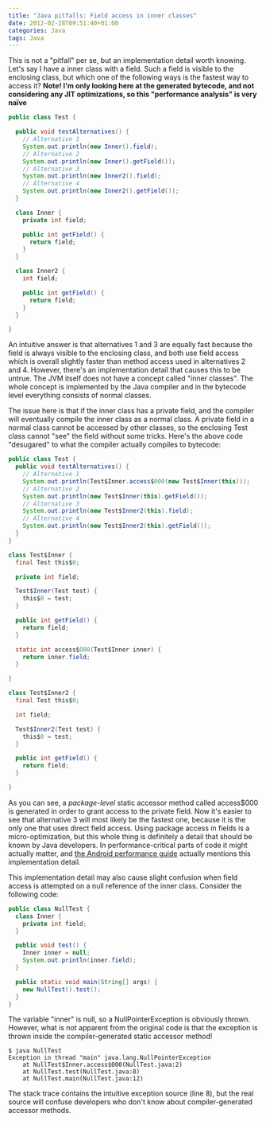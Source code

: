 ```yaml
---
title: "Java pitfalls: Field access in inner classes"
date: 2012-02-28T09:51:40+01:00
categories: Java
tags: Java
---
```


This is not a "pitfall" per se, but an implementation detail worth knowing. Let's say I have a inner class with a field. Such a field is visible to the enclosing class, but which one of the following ways is the fastest way to access it? **Note! I'm only looking here at the generated bytecode, and not considering any JIT optimizations, so this "performance analysis" is very naïve**

```java
public class Test {

  public void testAlternatives() {
    // Alternative 1
    System.out.println(new Inner().field);
    // Alternative 2
    System.out.println(new Inner().getField());
    // Alternative 3
    System.out.println(new Inner2().field);
    // Alternative 4
    System.out.println(new Inner2().getField());
  }

  class Inner {
    private int field;

    public int getField() {
      return field;
    }
  }

  class Inner2 {
    int field;

    public int getField() {
      return field;
    }
  }

}
```

An intuitive answer is that alternatives 1 and 3 are equally fast because the field is always visible to the enclosing class, and both use field access which is overall slightly faster than method access used in alternatives 2 and 4. However, there's an implementation detail that causes this to be untrue. The JVM itself does not have a concept called "inner classes". The whole concept is implemented by the Java compiler and in the bytecode level everything consists of normal classes.

The issue here is that if the inner class has a private field, and the compiler will eventually compile the inner class as a normal class. A private field in a normal class cannot be accessed by other classes, so the enclosing Test class cannot "see" the field without some tricks. Here's the above code "desugared" to what the compiler actually compiles to bytecode:

```java
public class Test {
  public void testAlternatives() {
    // Alternative 1
    System.out.println(Test$Inner.access$000(new Test$Inner(this)));
    // Alternative 2
    System.out.println(new Test$Inner(this).getField());
    // Alternative 3
    System.out.println(new Test$Inner2(this).field);
    // Alternative 4
    System.out.println(new Test$Inner2(this).getField());
  }
}

class Test$Inner {
  final Test this$0;

  private int field;

  Test$Inner(Test test) {
    this$0 = test;
  }

  public int getField() {
    return field;
  }

  static int access$000(Test$Inner inner) {
    return inner.field;
  }

}

class Test$Inner2 {
  final Test this$0;

  int field;

  Test$Inner2(Test test) {
    this$0 = test;
  }

  public int getField() {
    return field;
  }

}
```

As you can see, a _package-level_ static accessor method called access$000 is generated in order to grant access to the private field. Now it's easier to see that alternative 3 will most likely be the fastest one, because it is the only one that uses direct field access. Using package access in fields is a micro-optimization, but this whole thing is definitely a detail that should be known by Java developers. In performance-critical parts of code it might actually matter, and [the Android performance guide](http://developer.android.com/guide/practices/design/performance.html#package_inner) actually mentions this implementation detail.

This implementation detail may also cause slight confusion when field access is attempted on a null reference of the inner class. Consider the following code:

```java
public class NullTest {
  class Inner {
    private int field;
  }

  public void test() {
    Inner inner = null;
    System.out.println(inner.field);
  }

  public static void main(String[] args) {
    new NullTest().test();
  }
}
```

The variable "inner" is null, so a NullPointerException is obviously thrown. However, what is not apparent from the original code is that the exception is thrown inside the compiler-generated static accessor method!

```
$ java NullTest
Exception in thread "main" java.lang.NullPointerException
	at NullTest$Inner.access$000(NullTest.java:2)
	at NullTest.test(NullTest.java:8)
	at NullTest.main(NullTest.java:12)
```

The stack trace contains the intuitive exception source (line 8), but the real source will confuse developers who don't know about compiler-generated accessor methods.
